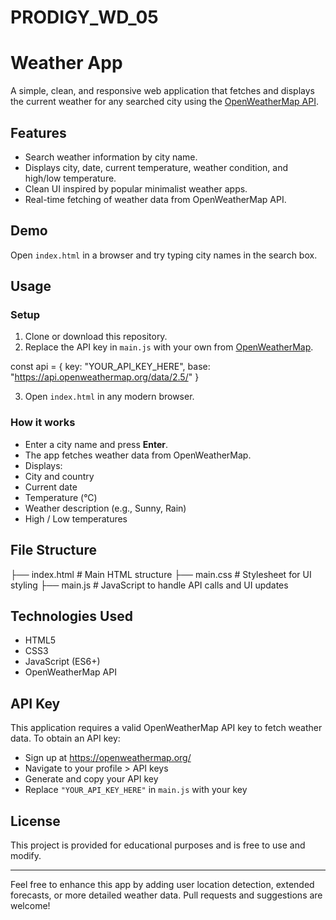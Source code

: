 # PRODIGY_WD_05

# Weather App

A simple, clean, and responsive web application that fetches and displays the current weather for any searched city using the [OpenWeatherMap API](https://openweathermap.org/api).

## Features

- Search weather information by city name.
- Displays city, date, current temperature, weather condition, and high/low temperature.
- Clean UI inspired by popular minimalist weather apps.
- Real-time fetching of weather data from OpenWeatherMap API.

## Demo

Open `index.html` in a browser and try typing city names in the search box.

## Usage

### Setup

1. Clone or download this repository.
2. Replace the API key in `main.js` with your own from [OpenWeatherMap](https://openweathermap.org/api).

const api = {
key: "YOUR_API_KEY_HERE",
base: "https://api.openweathermap.org/data/2.5/"
}

3. Open `index.html` in any modern browser.

### How it works

- Enter a city name and press **Enter**.
- The app fetches weather data from OpenWeatherMap.
- Displays:
- City and country
- Current date
- Temperature (°C)
- Weather description (e.g., Sunny, Rain)
- High / Low temperatures

## File Structure

├── index.html # Main HTML structure
├── main.css # Stylesheet for UI styling
├── main.js # JavaScript to handle API calls and UI updates


## Technologies Used

- HTML5
- CSS3
- JavaScript (ES6+)
- OpenWeatherMap API

## API Key

This application requires a valid OpenWeatherMap API key to fetch weather data. To obtain an API key:

- Sign up at https://openweathermap.org/
- Navigate to your profile > API keys
- Generate and copy your API key
- Replace `"YOUR_API_KEY_HERE"` in `main.js` with your key

## License

This project is provided for educational purposes and is free to use and modify.

---

Feel free to enhance this app by adding user location detection, extended forecasts, or more detailed weather data. Pull requests and suggestions are welcome!
